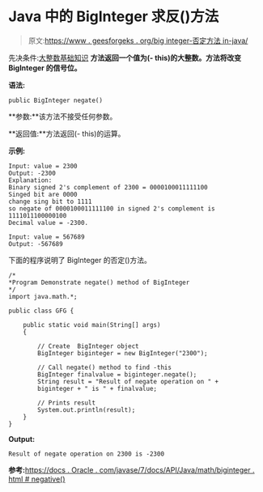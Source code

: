 # Java 中的 BigInteger 求反()方法

> 原文:[https://www . geesforgeks . org/big integer-否定方法 in-java/](https://www.geeksforgeeks.org/biginteger-negate-method-in-java/)

先决条件:[大整数基础知识](https://www.geeksforgeeks.org/biginteger-class-in-java/)
**方法返回一个值为(- this)的大整数。方法将改变 BigInteger 的信号位。**

**语法:**

```
public BigInteger negate()
```

**参数:**该方法不接受任何参数。

**返回值:**方法返回(- this)的运算。

**示例:**

```
Input: value = 2300
Output: -2300
Explanation:
Binary signed 2's complement of 2300 = 0000100011111100
Singed bit are 0000
change sing bit to 1111
so negate of 0000100011111100 in signed 2's complement is 1111011100000100
Decimal value = -2300.

Input: value = 567689 
Output: -567689 

```

下面的程序说明了 BigInteger 的否定()方法。

```
/*
*Program Demonstrate negate() method of BigInteger 
*/
import java.math.*;

public class GFG {

    public static void main(String[] args)
    {

        // Create  BigInteger object
        BigInteger biginteger = new BigInteger("2300");

        // Call negate() method to find -this
        BigInteger finalvalue = biginteger.negate();
        String result = "Result of negate operation on " + 
        biginteger + " is " + finalvalue;

        // Prints result
        System.out.println(result);
    }
}
```

**Output:**

```
Result of negate operation on 2300 is -2300

```

**参考:**[https://docs . Oracle . com/javase/7/docs/API/Java/math/biginteger . html # negative()](https://docs.oracle.com/javase/7/docs/api/java/math/BigInteger.html#negate())